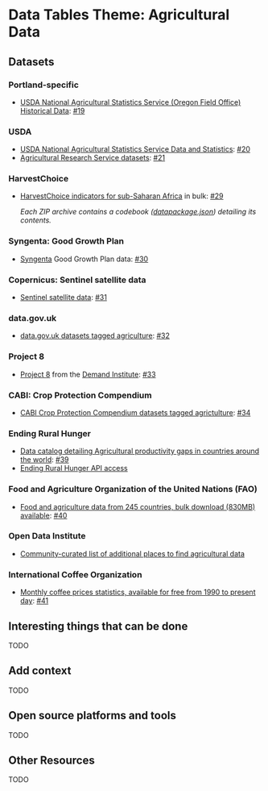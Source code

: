 # Data Tables Theme: Agricultural Data

## Datasets

### Portland-specific

* [USDA National Agricultural Statistics Service (Oregon Field Office) Historical Data](https://www.nass.usda.gov/Statistics_by_State/Oregon/Publications/Historical_Data/): [#19](../../../issues/19)

### USDA
* [USDA National Agricultural Statistics Service Data and Statistics](https://www.nass.usda.gov/Data_and_Statistics/index.php): [#20](../../../issues/20)
* [Agricultural Research Service datasets](https://www.ars.usda.gov/research/datasets/): [#21](../../../issues/21)

### HarvestChoice

* [HarvestChoice indicators for sub-Saharan Africa](http://harvestchoice.org/page/bulk)
  in bulk: [#29](../../../issues/29)

  *Each ZIP archive contains a codebook
  ([datapackage.json](http://specs.frictionlessdata.io/data-package/))
  detailing its contents.*

### Syngenta: Good Growth Plan

* [Syngenta](http://www.syngenta.com/) Good Growth Plan data: [#30](../../../issues/30)

### Copernicus: Sentinel satellite data

* [Sentinel satellite data](http://copernicus.eu/): [#31](../../../issues/31)

### data.gov.uk

* [data.gov.uk datasets tagged agriculture](https://data.gov.uk/data/search?q=agriculture): [#32](../../../issues/32)

### Project 8

* [Project 8](http://demandinstitute.org/projects/project-8/) from the [Demand Institute](http://demandinstitute.org/): [#33](../../../issues/33)

### CABI: Crop Protection Compendium

* [CABI Crop Protection Compendium datasets tagged agrictulture](http://www.cabi.org/cpc/search/?q=agriculture): [#34](../../../issues/34)

### Ending Rural Hunger

* [Data catalog detailing Agricultural productivity gaps in countries around the world](https://endingruralhunger.org/data/download/): [#39](../../../issues/39)
* [Ending Rural Hunger API access](https://api.endingruralhunger.org)

### Food and Agriculture Organization of the United Nations (FAO)

* [Food and agriculture data from 245 countries, bulk download (830MB) available](http://www.fao.org/faostat/en/#home): [#40](../../../issues/40)

### Open Data Institute

* [Community-curated list of additional places to find agricultural data](https://docs.google.com/spreadsheets/d/19kqNFLhMTY396N-n5dgiUXJic8dkpRMesk0xj_fin44/edit?usp=sharing)

### International Coffee Organization 

* [Monthly coffee prices statistics, available for free from 1990 to present day](http://www.ico.org/coffee_prices.asp): [#41](../../../issues/41)

## Interesting things that can be done

TODO

## Add context

TODO

## Open source platforms and tools

TODO

## Other Resources

TODO
